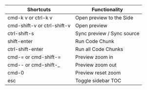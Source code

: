 |Shortcuts|Functionality|
|---|---|
|cmd-k v or ctrl-k v|Open preview to the Side|
|cmd-shift-v or ctrl-shift-v|Open preview|
|ctrl-shift-s|Sync preview / Sync source|
|shift-enter|Run Code Chunk|
|ctrl-shift-enter|Run all Code Chunks|
|cmd-= or cmd-shift-=|Preview zoom in|
|cmd-- or cmd-shift-_|Preview zoom out|
|cmd-0|Preview reset zoom|
|esc|Toggle sidebar TOC|
